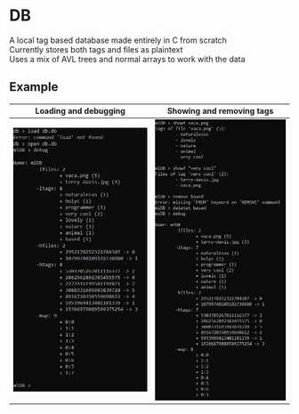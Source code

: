 # DB
A local tag based database made entirely in C from scratch  
Currently stores both tags and files as plaintext  
Uses a mix of AVL trees and normal arrays to work with the data

## Example
Loading and debugging|Showing and removing tags
:-------------------------:|:-------------------------:
![](https://github.com/Soikk/DB/blob/master/multimedia/example1.jpg)  |  ![](https://github.com/Soikk/DB/blob/master/multimedia/example2.jpg)
